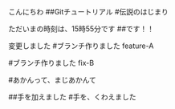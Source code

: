 こんにちわ
##Gitチュートリアル
#伝説のはじまり

ただいまの時刻は、15時55分です
##です！！

変更しました
#ブランチ作りました
feature-A

#ブランチ作りました
fix-B

#あかんって、まじあかんて

##手を加えました
#手を、くわえました